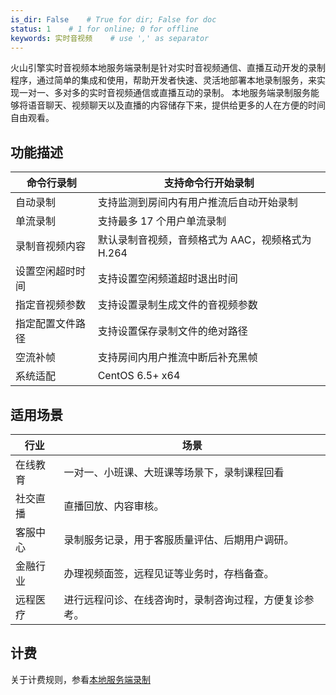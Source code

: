```yaml
---
is_dir: False    # True for dir; False for doc
status: 1    # 1 for online; 0 for offline
keywords: 实时音视频    # use ',' as separator
---
```


火山引擎实时音视频本地服务端录制是针对实时音视频通信、直播互动开发的录制程序，通过简单的集成和使用，帮助开发者快速、灵活地部署本地录制服务，来实现一对一、多对多的实时音视频通信或直播互动的录制。
本地服务端录制服务能够将语音聊天、视频聊天以及直播的内容储存下来，提供给更多的人在方便的时间自由观看。

## 功能描述

| 命令行录制 | 支持命令行开始录制 |
| --- | --- |
| 自动录制 | 支持监测到房间内有用户推流后自动开始录制 |
| 单流录制 | 支持最多 17 个用户单流录制 |
| 录制音视频内容 | 默认录制音视频，音频格式为 AAC，视频格式为 H.264 |
| 设置空闲超时时间 | 支持设置空闲频道超时退出时间 |
| 指定音视频参数 | 支持设置录制生成文件的音视频参数 |
| 指定配置文件路径 | 支持设置保存录制文件的绝对路径 |
| 空流补帧 | 支持房间内用户推流中断后补充黑帧 |
| 系统适配 | CentOS 6.5+ x64 |

## 适用场景

| **行业** | **场景** |
| --- | --- |
| 在线教育 | 一对一、小班课、大班课等场景下，录制课程回看 |
| 社交直播 | 直播回放、内容审核。 |
| 客服中心 | 录制服务记录，用于客服质量评估、后期用户调研。 |
| 金融行业 | 办理视频面签，远程见证等业务时，存档备查。 |
| 远程医疗 | 进行远程问诊、在线咨询时，录制咨询过程，方便复诊参考。 |

## 计费

关于计费规则，参看[本地服务端录制](69871#localrecorder)
